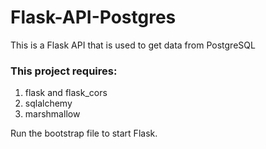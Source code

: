 # Flask-API-Postgres

This is a Flask API that is used to get data from PostgreSQL

### This project requires:
1. flask and flask_cors
2. sqlalchemy
3. marshmallow

Run the bootstrap file to start Flask.

